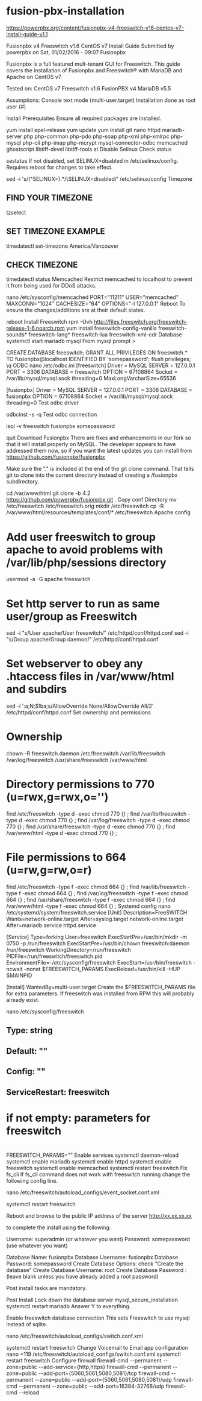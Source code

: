 # fusion-pbx-installation

https://powerpbx.org/content/fusionpbx-v4-freeswitch-v16-centos-v7-install-guide-v1.1

Fusionpbx v4 Freeswitch v1.6 CentOS v7 Install Guide
Submitted by powerpbx on Sat, 01/02/2016 - 09:07
Fusionpbx

Fusionpbx is a full featured mult-tenant GUI for Freeswitch.  This guide covers the installation of Fusionpbx and Freeswitch® with MariaDB and Apache on CentOS v7. 

Tested on:
CentOS v7
Freeswitch v1.6
FusionPBX v4
MariaDB v5.5

Assumptions:
Console text mode (multi-user.target)
Installation done as root user (#)

Install Prerequisites
Ensure all required packages are installed. 

yum install epel-release
yum update
yum install git nano httpd mariadb-server php php-common php-pdo php-soap php-xml php-xmlrpc php-mysql php-cli php-imap php-mcrypt mysql-connector-odbc memcached ghostscript libtiff-devel libtiff-tools at
Disable Selinux
Check status

sestatus
If not disabled, set SELINUX=disabled in /etc/selinux/config.  Requires reboot for changes to take effect.

sed -i 's/\(^SELINUX=\).*/\SELINUX=disabled/' /etc/selinux/config
Timezone
## FIND YOUR TIMEZONE
tzselect

## SET TIMEZONE EXAMPLE
timedatectl set-timezone America/Vancouver

## CHECK TIMEZONE
​timedatectl status
Memcached
Restrict memcached to localhost to prevent it from being used for DDoS attacks.

nano /etc/sysconfig/memcached
PORT="11211"
USER="memcached"
MAXCONN="1024"
CACHESIZE="64"
OPTIONS="-l 127.0.0.1"
Reboot
To ensure the changes/additions are at their default states.

reboot
Install
Freeswitch
rpm -Uvh http://files.freeswitch.org/freeswitch-release-1-6.noarch.rpm
yum install freeswitch-config-vanilla freeswitch-sounds* freeswitch-lang* freeswitch-lua freeswitch-xml-cdr
Database
systemctl start mariadb
mysql
From mysql prompt >

CREATE DATABASE freeswitch;
GRANT ALL PRIVILEGES ON freeswitch.* TO fusionpbx@localhost IDENTIFIED BY 'somepassword';
flush privileges;
\q
ODBC
nano /etc/odbc.ini
[freeswitch]
Driver   = MySQL
SERVER   = 127.0.0.1
PORT     = 3306
DATABASE = freeswitch
OPTION  = 67108864
Socket   = /var/lib/mysql/mysql.sock
threading=0
MaxLongVarcharSize=65536

[fusionpbx]
Driver   = MySQL
SERVER   = 127.0.0.1
PORT     = 3306
DATABASE = fusionpbx
OPTION  = 67108864
Socket   = /var/lib/mysql/mysql.sock
threading=0
Test odbc driver

odbcinst -s -q
Test odbc connection

isql -v freeswitch fusionpbx somepassword 

quit
Download Fusionpbx
There are fixes and enhancements in our fork so that it will install properly on MySQL.  The developer appears to have addressed them now, so if you want the latest updates you can install from https://github.com/fusionpbx/fusionpbx

Make sure the "." is included at the end of the git clone command.  That tells git to clone into the current directory instead of creating a /fusionpbx subdirectory.

cd /var/www/html
git clone -b 4.2 https://github.com/powerpbx/fusionpbx.git .
Copy conf Directory
mv /etc/freeswitch /etc/freeswitch.orig
mkdir /etc/freeswitch
cp -R /var/www/html/resources/templates/conf/* /etc/freeswitch
Apache config
# Add user freeswitch to group apache to avoid problems with /var/lib/php/sessions directory 
usermod -a -G apache freeswitch

# Set http server to run as same user/group as Freeswitch
sed -i "s/User apache/User freeswitch/" /etc/httpd/conf/httpd.conf
sed -i "s/Group apache/Group daemon/" /etc/httpd/conf/httpd.conf

# Set webserver to obey any .htaccess files in /var/www/html and subdirs 
sed -i ':a;N;$!ba;s/AllowOverride None/AllowOverride All/2' /etc/httpd/conf/httpd.conf
Set ownership and permissions
# Ownership
chown -R freeswitch.daemon /etc/freeswitch /var/lib/freeswitch \
/var/log/freeswitch /usr/share/freeswitch /var/www/html

# Directory permissions to 770 (u=rwx,g=rwx,o='')
find /etc/freeswitch -type d -exec chmod 770 {} \;
find /var/lib/freeswitch -type d -exec chmod 770 {} \;
find /var/log/freeswitch -type d -exec chmod 770 {} \;
find /usr/share/freeswitch -type d -exec chmod 770 {} \;
find /var/www/html -type d -exec chmod 770 {} \;

# File permissions to 664 (u=rw,g=rw,o=r)
find /etc/freeswitch -type f -exec chmod 664 {} \;
find /var/lib/freeswitch -type f -exec chmod 664 {} \;
find /var/log/freeswitch -type f -exec chmod 664 {} \;
find /usr/share/freeswitch -type f -exec chmod 664 {} \;
find /var/www/html -type f -exec chmod 664 {} \;
Systemd config
nano /etc/systemd/system/freeswitch.service
[Unit]
Description=FreeSWITCH
Wants=network-online.target
After=syslog.target network-online.target
After=mariadb.service httpd.service

[Service]
Type=forking
User=freeswitch
ExecStartPre=/usr/bin/mkdir -m 0750 -p /run/freeswitch
ExecStartPre=/usr/bin/chown freeswitch:daemon /run/freeswitch
WorkingDirectory=/run/freeswitch
PIDFile=/run/freeswitch/freeswitch.pid
EnvironmentFile=-/etc/sysconfig/freeswitch
ExecStart=/usr/bin/freeswitch -ncwait -nonat $FREESWITCH_PARAMS
ExecReload=/usr/bin/kill -HUP $MAINPID

[Install]
WantedBy=multi-user.target
Create the $FREESWITCH_PARAMS file for extra parameters.  If freeswitch was installed from RPM this will probably already exist.

nano /etc/sysconfig/freeswitch
## Type:                string
## Default:             ""
## Config:              ""
## ServiceRestart:      freeswitch
#
# if not empty: parameters for freeswitch
#
FREESWITCH_PARAMS=""
Enable services
systemctl daemon-reload
systemctl enable mariadb
systemctl enable httpd
systemctl enable freeswitch
systemctl enable memcached
systemctl restart freeswitch
Fix fs_cli
If fs_cli command does not work with freeswitch running change the following config line. 

nano /etc/freeswitch/autoload_configs/event_socket.conf.xml
<param name="listen-ip" value="127.0.0.1"/>
systemctl restart freeswitch
 
Reboot and browse to the public IP address of the server
 http://xx.xx.xx.xx 

to complete the install using the following:

Username: superadmin (or whatever you want)
Password: somepassword (use whatever you want)

Database Name: fusionpbx
Database Username: fusionpbx
Database Password: somepassword
Create Database Options: check "Create the database"
Create Database Username: root
Create Database Password : (leave blank unless you have already added a root password)

Post install tasks are mandatory.

Post Install
Lock down the database server
mysql_secure_installation
systemctl restart mariadb
Answer Y to everything.

Enable freeswitch database connection
This sets Freeswitch to use mysql instead of sqlite.

nano /etc/freeswitch/autoload_configs/switch.conf.xml
<param name="core-db-dsn" value="freeswitch:fusionpbx:somepassword" /> 
systemctl restart freeswitch
Change Voicemail to Email app configuration
nano +119 /etc/freeswitch/autoload_configs/switch.conf.xml
<param name="mailer-app" value="/usr/bin/php /var/www/html/secure/v_mailto.php"/>
                <param name="mailer-app-args" value="-t"/>
systemctl restart freeswitch
Configure firewall
firewall-cmd --permanent --zone=public --add-service={http,https}
firewall-cmd --permanent --zone=public --add-port={5060,5061,5080,5081}/tcp
firewall-cmd --permanent --zone=public --add-port={5060,5061,5080,5081}/udp
firewall-cmd --permanent --zone=public --add-port=16384-32768/udp
firewall-cmd --reload

